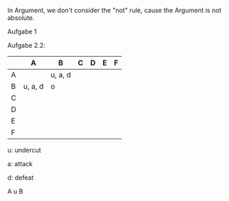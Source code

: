 In Argument, we don't consider the "not" rule, cause the Argument is not absolute.

Aufgabe 1

Aufgabe 2.2:

|      | A       | B       | C    | D    | E    | F    |
| ---- | ------- | ------- | ---- | ---- | ---- | ---- |
| A    |         | u, a, d |      |      |      |      |
| B    | u, a, d | o       |      |      |      |      |
| C    |         |         |      |      |      |      |
| D    |         |         |      |      |      |      |
| E    |         |         |      |      |      |      |
| F    |         |         |      |      |      |      |

u: undercut

a: attack

d: defeat

A u B

